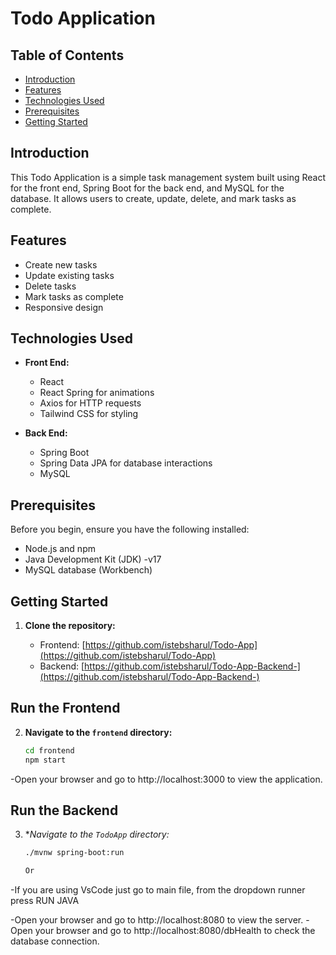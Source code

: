 # Todo Application

## Table of Contents

- [Introduction](#introduction)
- [Features](#features)
- [Technologies Used](#technologies-used)
- [Prerequisites](#prerequisites)
- [Getting Started](#getting-started)

## Introduction

This Todo Application is a simple task management system built using React for the front end, Spring Boot for the back end, and MySQL for the database. It allows users to create, update, delete, and mark tasks as complete.

## Features

- Create new tasks
- Update existing tasks
- Delete tasks
- Mark tasks as complete
- Responsive design

## Technologies Used

- **Front End:**
  - React
  - React Spring for animations
  - Axios for HTTP requests
  - Tailwind CSS for styling

- **Back End:**
  - Spring Boot
  - Spring Data JPA for database interactions
  - MySQL

## Prerequisites

Before you begin, ensure you have the following installed:

- Node.js and npm
- Java Development Kit (JDK) -v17
- MySQL database (Workbench)

## Getting Started

1. **Clone the repository:**

   - Frontend: [https://github.com/istebsharul/Todo-App](https://github.com/istebsharul/Todo-App)
   - Backend: [https://github.com/istebsharul/Todo-App-Backend-](https://github.com/istebsharul/Todo-App-Backend-)

## Run the Frontend

2. **Navigate to the `frontend` directory:**

   ```bash
   cd frontend
   npm start
  -Open your browser and go to http://localhost:3000 to view the application.

## Run the Backend

3. **Navigate to the `TodoApp` directory:*

   ```bash
   ./mvnw spring-boot:run

   Or
  -If you are using VsCode just go to main file, from the dropdown runner press RUN JAVA
  
  -Open your browser and go to http://localhost:8080 to view the server.
  -Open your browser and go to http://localhost:8080/dbHealth to check the database connection.
